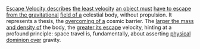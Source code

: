 
[Escape Velocity describes](1/3/3/1/1/.Escape%20Velocity) [the least velocity](1/1/3/2/1/2/1/.Velocity) [an object must](3/1/3/3/2/2/1/3/.Necessity) [have to escape](2/1/1/3/3/3/1/.Avoidance) [from the gravitational](1/2/3/3/2/3/1/.Gravitational%20Pull) [field of a](1/1/3/1/1/3/1/3/1/.Finite%20Fields) celestial body, without propulsion. It represents a thesis, the [overcoming of a](1/1/2/2/_Transcendence-of-Limit) cosmic barrier. The [larger the mass](1/1/3/2/1/2/3/1/.Mass%20x%20Velocity) [and density of](3/1/1/1/1/2/1/2/2/_Porous-Dense) the body, the [greater its escape](1/2/3/3/2/3/2/.Escape%20Velocity) velocity, hinting at a profound principle: space travel is, fundamentally, about asserting [physical dominion over](3/2/3/3/3/1/2/.Land%20Ownership) gravity.

